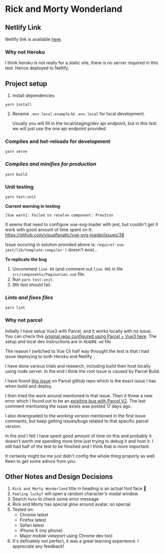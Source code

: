 # Rick and Morty Wonderland

## Netlify Link
Netlify link is available [here](https://updates--rick-and-morty-wonderland.netlify.app/).

### Why not Heroku
I think heroku is not really for a static site, there is no server required in this test. Hence deployed to Netlify.

## Project setup
1. Install dependencies
```
yarn install
```
2. Rename `.env.local.example` to `.env.local` for local development.

    Usually you will fill in the local/staging/dev api endpoint, but in this test we will just use the one api endpoint provided.

### Compiles and hot-reloads for development
```
yarn serve
```

### _Compiles and minifies for production_
```
yarn build
```

### Unit testing
```
yarn test:unit
```

**Current warning in testing**

`[Vue warn]: Failed to resolve component: PrevIcon`

It seems that need to configure vue-svg-loader with jest, but couldn't get it work with good amount of time spent on it:
https://github.com/visualfanatic/vue-svg-loader/issues/38

Issue occuring in solution provided above is: `require('vue-jest/lib/template-compiler')` doesn't exist...

**To replicate the bug**

1. Uncomment `line 89` (and comment out `line 90`) in file `src/components/Pagination.vue` file.
2. Run `yarn test:unit`.
3. 8th test should fail.

### _Lints and fixes files_
```
yarn lint
```

### Why not parcel
Initially I have setup Vue3 with Parcel, and it works locally with no issue. You can check this [original repo configured using Parcel + Vue3 here](https://github.com/katexue/rick-and-morty-wonderland/tree/parcel). The setup and local dev instructions are in `README.md` file

The reason I switched to Vue Cli half way throught the test is that I had issue deploying to both Heroku and Netlify.

I have done various trials and research, including build then host locally using node server. In the end I think the root issue is caused by Parcel Build.

I have found [this issue](https://github.com/parcel-bundler/parcel/issues/1656) on Parcel github repo which is the exact issue I has when build and deploy.

I then tried the work around mentioned in that issue. Then it threw a new error which I found out to be an [exisiting bug with Parcel V2](https://github.com/parcel-bundler/parcel/issues/5814). The last comment mentioning the issue exists was posted 17 days ago.

I also downgraded to the _working version_ mentioned in the first issue comments, but keep getting issues/bugs related to that specific parcel version.

In the end I felt I have spent good amount of time on this and probably it doesn't worth me spending more time just trying to debug it and host it. I still had half of the test to be finished and I think that is more important.

It certainly might be me just didn't config the whole thing properly as well. Keen to get some adivce from you.

## Other Notes and Design Decisions
1. `Rick and Morty Wonderland` title in heading is an actual font face 🦄
2. `Feeling lucky?` will open a random character's modal window
3. Search `Kate` to check some error message 
4. Rick and Morty has special glow around avatar, so special.
5. Tested on:
    - Chrome latest
    - Firefox latest
    - Safari latest
    - iPhone X (my phone)
    - Major mobile viewport using Chrome dev tool
6. It's definately not perfect, it was a great learning experience. I appreciate any feedback!

